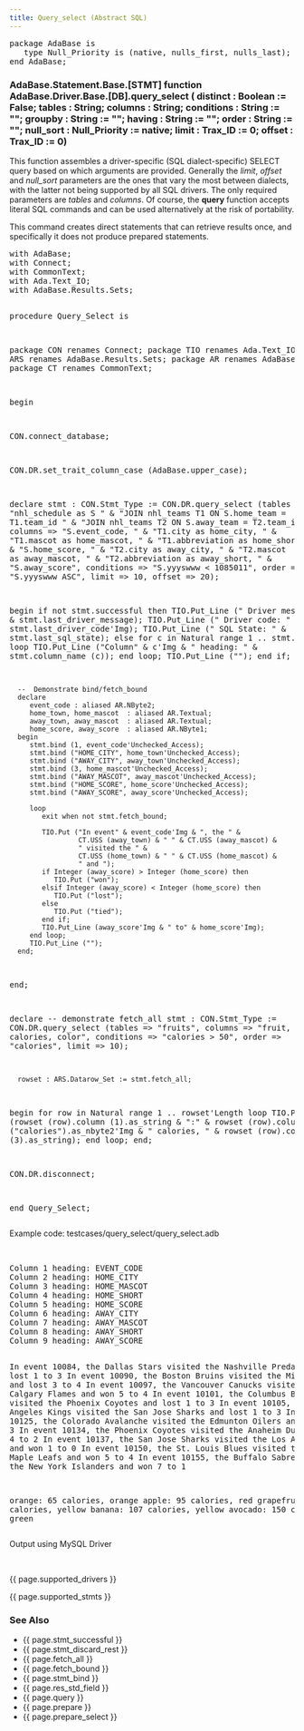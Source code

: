 ```yaml
---
title: Query_select (Abstract SQL)
---
```


<div class="leftside">
<pre class="code">
package AdaBase is
   type Null_Priority is (native, nulls_first, nulls_last);
end AdaBase;
</pre>
<h3>AdaBase.Statement.Base.[STMT] function<br/>
AdaBase.Driver.Base.[DB].query_select  (
                          distinct    : Boolean := False;
                          tables      : String;
                          columns     : String;
                          conditions  : String := "";
                          groupby     : String := "";
                          having      : String := "";
                          order       : String := "";
                          null_sort   : Null_Priority := native;
                          limit       : Trax_ID := 0;
                          offset      : Trax_ID := 0)</h3>

<p>This function assembles a driver-specific (SQL dialect-specific)
SELECT query based on which arguments are provided.  Generally the
<i>limit</i>, <i>offset</i> and <i>null_sort</i> parameters are the ones
that vary the most between dialects, with the latter not being supported
by all SQL drivers. The only required parameters are <i>tables</i>
and <i>columns</i>.  Of course, the <b>query</b> function accepts literal
SQL commands and can be used alternatively at the risk of portability.</p>
<p>This command creates direct statements that can retrieve results once,
and specifically it does not produce prepared statements.
</p>
<pre class="code">
with AdaBase;
with Connect;
with CommonText;
with Ada.Text_IO;
with AdaBase.Results.Sets;

procedure Query_Select is

   package CON renames Connect;
   package TIO renames Ada.Text_IO;
   package ARS renames AdaBase.Results.Sets;
   package AR  renames AdaBase.Results;
   package CT  renames CommonText;

begin

   CON.connect_database;

   CON.DR.set_trait_column_case (AdaBase.upper_case);

   declare
      stmt : CON.Stmt_Type := CON.DR.query_select
               (tables    => "nhl_schedule as S " &
                             "JOIN nhl_teams T1 ON S.home_team = T1.team_id " &
                             "JOIN nhl_teams T2 ON S.away_team = T2.team_id",
               columns    => "S.event_code, " &
                             "T1.city as home_city, " &
                             "T1.mascot as home_mascot, " &
                             "T1.abbreviation as home_short, " &
                             "S.home_score, " &
                             "T2.city as away_city, " &
                             "T2.mascot as away_mascot, " &
                             "T2.abbreviation as away_short, " &
                             "S.away_score",
               conditions => "S.yyyswww < 1085011",
               order      => "S.yyyswww ASC",
               limit      => 10,
               offset     => 20);

   begin
      if not stmt.successful then
         TIO.Put_Line ("  Driver message: " & stmt.last_driver_message);
         TIO.Put_Line ("     Driver code: " & stmt.last_driver_code'Img);
         TIO.Put_Line ("       SQL State: " & stmt.last_sql_state);
      else
         for c in Natural range 1 .. stmt.column_count loop
            TIO.Put_Line ("Column" & c'Img & " heading: " &
                          stmt.column_name (c));
         end loop;
         TIO.Put_Line ("");
      end if;

      --  Demonstrate bind/fetch_bound
      declare
         event_code : aliased AR.NByte2;
         home_town, home_mascot  : aliased AR.Textual;
         away_town, away_mascot  : aliased AR.Textual;
         home_score, away_score  : aliased AR.NByte1;
      begin
         stmt.bind (1, event_code'Unchecked_Access);
         stmt.bind ("HOME_CITY", home_town'Unchecked_Access);
         stmt.bind ("AWAY_CITY", away_town'Unchecked_Access);
         stmt.bind (3, home_mascot'Unchecked_Access);
         stmt.bind ("AWAY_MASCOT", away_mascot'Unchecked_Access);
         stmt.bind ("HOME_SCORE", home_score'Unchecked_Access);
         stmt.bind ("AWAY_SCORE", away_score'Unchecked_Access);

         loop
            exit when not stmt.fetch_bound;

            TIO.Put ("In event" & event_code'Img & ", the " &
                     CT.USS (away_town) & " " & CT.USS (away_mascot) &
                     " visited the " &
                     CT.USS (home_town) & " " & CT.USS (home_mascot) &
                     " and ");
            if Integer (away_score) > Integer (home_score) then
               TIO.Put ("won");
            elsif Integer (away_score) < Integer (home_score) then
               TIO.Put ("lost");
            else
               TIO.Put ("tied");
            end if;
            TIO.Put_Line (away_score'Img & " to" & home_score'Img);
         end loop;
         TIO.Put_Line ("");
      end;
   end;

   declare
      --  demonstrate fetch_all
      stmt : CON.Stmt_Type := CON.DR.query_select
               (tables    => "fruits",
               columns    => "fruit, calories, color",
               conditions => "calories > 50",
               order      => "calories",
               limit      => 10);

      rowset : ARS.Datarow_Set := stmt.fetch_all;
   begin
      for row in Natural range 1 .. rowset'Length loop
         TIO.Put_Line (rowset (row).column (1).as_string & ":" &
                       rowset (row).column ("calories").as_nbyte2'Img &
                       " calories, " & rowset (row).column (3).as_string);
      end loop;
   end;

   CON.DR.disconnect;

end Query_Select;
</pre>
<p class="caption">Example code: testcases/query_select/query_select.adb</p>
<br/>
<pre class="output">
Column 1 heading: EVENT_CODE
Column 2 heading: HOME_CITY
Column 3 heading: HOME_MASCOT
Column 4 heading: HOME_SHORT
Column 5 heading: HOME_SCORE
Column 6 heading: AWAY_CITY
Column 7 heading: AWAY_MASCOT
Column 8 heading: AWAY_SHORT
Column 9 heading: AWAY_SCORE

In event 10084, the Dallas Stars visited the Nashville Predators and lost 1 to 3
In event 10090, the Boston Bruins visited the Minnesota Wild and lost 3 to 4
In event 10097, the Vancouver Canucks visited the Calgary Flames and won 5 to 4
In event 10101, the Columbus Blue Jackets visited the Phoenix Coyotes and lost 1 to 3
In event 10105, the Los Angeles Kings visited the San Jose Sharks and lost 1 to 3
In event 10125, the Colorado Avalanche visited the Edmunton Oilers and lost 2 to 3
In event 10134, the Phoenix Coyotes visited the Anaheim Ducks and won 4 to 2
In event 10137, the San Jose Sharks visited the Los Angeles Kings and won 1 to 0
In event 10150, the St. Louis Blues visited the Toronto Maple Leafs and won 5 to 4
In event 10155, the Buffalo Sabres visited the New York Islanders and won 7 to 1

orange: 65 calories, orange
apple: 95 calories, red
grapefruit: 100 calories, yellow
banana: 107 calories, yellow
avocado: 150 calories, green
</pre>
<p class="caption">Output using MySQL Driver</p>
<br/>
<p>{{ page.supported_drivers }}</p>
<p>{{ page.supported_stmts }}</p>
</div>
<div class="sidenav">
  <h3>See Also</h3>
  <ul>
    <li>{{ page.stmt_successful }}</li>
    <li>{{ page.stmt_discard_rest }}</li>
    <li>{{ page.fetch_all }}</li>
    <li>{{ page.fetch_bound }}</li>
    <li>{{ page.stmt_bind }}</li>
    <li>{{ page.res_std_field }}</li>
    <li>{{ page.query }}</li>
    <li>{{ page.prepare }}</li>
    <li>{{ page.prepare_select }}</li>
  </ul>
</div>
